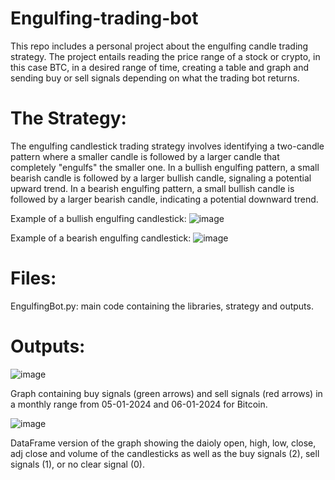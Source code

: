 # Engulfing-trading-bot
This repo includes a personal project about the engulfing candle trading strategy. The project entails reading the price range of a stock or crypto, in this case BTC, in a desired range of time, creating a table and graph and sending buy or sell signals depending on what the trading bot returns.

# The Strategy:
The engulfing candlestick trading strategy involves identifying a two-candle pattern where a smaller candle is followed by a larger candle that completely "engulfs" the smaller one. In a bullish engulfing pattern, a small bearish candle is followed by a larger bullish candle, signaling a potential upward trend. In a bearish engulfing pattern, a small bullish candle is followed by a larger bearish candle, indicating a potential downward trend.

Example of a bullish engulfing candlestick: 
![image](https://github.com/kyledecamargo/engulfing-trading-bot/assets/142937783/bbad2cc5-4a28-41a6-baac-be2aff48ff51)

Example of a bearish engulfing candlestick:
![image](https://github.com/kyledecamargo/engulfing-trading-bot/assets/142937783/12b40385-67a8-443b-a7b6-3b5879e206fe)

# Files:
  EngulfingBot.py: main code containing the libraries, strategy and outputs.

# Outputs:
  ![image](https://github.com/kyledecamargo/engulfing-trading-bot/assets/142937783/53e66f01-4704-4cd0-9aa3-83753929fb4c)
  
  Graph containing buy signals (green arrows) and sell signals (red arrows) in a monthly range from 05-01-2024 and 06-01-2024 for Bitcoin.

![image](https://github.com/kyledecamargo/engulfing-trading-bot/assets/142937783/60db5951-98fa-4651-8755-9c85178aecd1)
  
  DataFrame version of the graph showing the daioly open, high, low, close, adj close and volume of the candlesticks as well as the buy signals (2), sell signals (1), or no clear signal (0).
